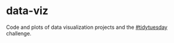 # data-viz

Code and plots of data visualization projects and the [#tidytuesday](https://github.com/rfordatascience/tidytuesday) challenge. 

